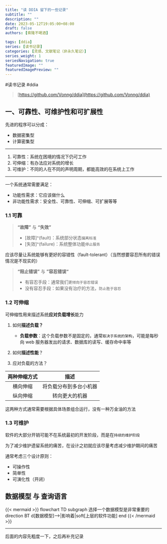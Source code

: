 ```yaml
---
title: "读 DDIA 留下的一些记录"
subtitle: ""
description: ""
date: 2023-05-12T19:05:00+08:00
draft: false
authors: [索隆不喝酒]

tags: [ddia]
series: [读书记录]
categories: [灵感、文献笔记（非永久笔记）]
series_weight: 1
seriesNavigation: true
featuredImage: ""
featuredImagePreview: ""
---
```

<!--more-->
#读书记录 #ddia

> [https://github.com/Vonng/ddia](https://github.com/Vonng/ddia)

## 一、可靠性、可维护性和可扩展性

先进的程序可以分成：
- 数据密集型
- 计算密集型
---
1. 可靠性：系统在困境的情况下仍可工作
2. 可伸缩：有办法应对系统的增长
3. 可维护：不同的人在不同的声明周期，都能高效的在系统上工作
---
一个系统通常需要满足：
- 功能性需求：它应该做什么
- 非功能性需求：安全性、可靠性、可伸缩、可扩展等等


### 1.1 可靠

> **“故障”** 与 **“失效”**
> - [故障]^(fault)：系统部分状态`偏离标准`
> - [失效]^(failure)：系统整体功能`停止服务`

应该尽量让系统能够有更好的容错性（fault-tolerant）（当然想要容忍所有的错误情况是不现实的）

>**“阻止错误”** 与 **”容忍错误“**
>- 有容忍手段：通常我们`更倾向于容忍错误`
>- 没有容忍手段：如果没有治疗的方法，`防止胜于容忍`

### 1.2 可伸缩

可伸缩性用来描述系统**应对负载增长**能力

1. 如何**描述负载？**
	- **负载参数**：这个负载参数不是固定的，通常`取决于系统的架构`，可能是每秒向 web 服务器发出的请求、数据库的读写、缓存命中率等

2. 如何**描述性能**？


3. 应对负载的方法？

|两种伸缩方式|描述|
|:-:|:-:|
|横向伸缩|将负载分布到多台小机器|
|纵向伸缩|转向更大的机器|

这两种方式通常需要根据具体场景组合运行，没有一种万金油的方法

### 1.3 可维护

软件的大部分开销可能不在系统最初的开发阶段，而是在`持续的维护阶段`

为了减少维护遗留系统的痛苦，在设计之初就应该尽量考虑减少维护期间的痛苦

通常考虑三个设计原则：
- 可操作性
- 简单性
- 可演化性（开闭）

## 数据模型 与 查询语言

{{< mermaid >}}
flowchart TD
subgraph 选择一个数据模型是非常重要的
    direction BT
    d[数据模型]-->|影响着|soft[上层的软件功能]
end
{{< /mermaid >}}


---

后面的内容先粗度一下，之后再补充记录